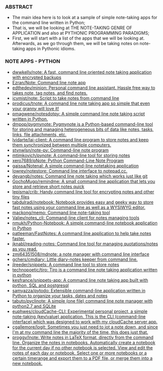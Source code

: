 ### ABSTRACT
* The main idea here is to look at a sample of simple note-taking apps for the command line written in Python;
* That is, we will be looking at THE NOTE-TAKING GENRE OF APPLICATION and also at PYTHONIC PROGRAMMING PARADIGMS;
* First, we will start with a list of the apps that we will be looking at. Afterwards, as we go through them, we will be taking notes on note-taking apps in Pythonic idioms.

### NOTE APPS - PYTHON
* [dwwkelly/note: A fast, command line oriented note taking application with encrypted backups](https://github.com/dwwkelly/note)
* [Ezran/Note: Command line note app](https://github.com/Ezran/Note)
* [edthedev/minion: Personal command line assistant. Hassle free way to takes note, tag notes, and find notes.](https://github.com/edthedev/minion)
* [icymist/note: Script to take notes from command line](https://github.com/icymist/note)
* [prodicus/tnote: A command line note taking app so simple that even your granny will love it!](https://github.com/prodicus/tnote)
* [pmagwene/notesdotpy: A simple command line note taking script written in Python.](https://github.com/pmagwene/notesdotpy)
* [dmpop/pygmynote: Pygmynote is a Python-based command-line tool for storing and managing heterogeneous bits of data like notes, tasks, links, file attachments, etc.](https://github.com/dmpop/pygmynote)
* [lvidarte/lai-client: A command line program to store notes and keep them synchronized between multiple computers.](https://github.com/lvidarte/lai-client)
* [stvnwlsn/note-py: Command-line note program](https://github.com/stvnwlsn/note-py)
* [mtimkovich/pynote: A command-line tool for storing notes](https://github.com/mtimkovich/pynote)
* [xero7689/pNote: Python Command-Line Note Program](https://github.com/xero7689/pNote)
* [gaissa/Notenal: A simple command-line notetaking application](https://github.com/gaissa/Notenal)
* [lowrey/notestore: Command line interface to notepad.cc.](https://github.com/lowrey/notestore)
* [devangb/notes: Command line note taking which works just like git](https://github.com/devangb/notes)
* [GochoMugo/remindme: A small command line application that lets you store and retrieve short notes quick](https://github.com/GochoMugo/remindme)
* [lepisma/crib: Handy command line tool for encrypting notes and other tiny files](https://github.com/lepisma/crib)
* [tabdulradi/notebook: Notebook provides easy and geeky way to store fast notes using your command line as well as a WYSIWYG editor.](https://github.com/tabdulradi/notebook)
* [mackong/memo: Command line note-taking tool](https://github.com/mackong/memo)
* [Valiev/notes_cli: Command-line client for notes managing tools](https://github.com/Valiev/notes_cli)
* [nmukh/Python-Notebook: A simple command-line notebook application in Python](https://github.com/nmukh/Python-Notebook)
* [patleeman/FastNotes: A command line application to help take notes faster.](https://github.com/patleeman/FastNotes)
* [jknabl/reading-notes: Command line tool for managing quotations/notes as you read.](https://github.com/jknabl/reading-notes)
* [zmj64351508/mdnote: a note manager with command line interface](https://github.com/zmj64351508/mdnote)
* [gchers/cmdiary: Little diary-notes keeper from command line.](https://github.com/gchers/cmdiary)
* [jlreeder/snippets: A command line tool to store notes](https://github.com/jlreeder/snippets)
* [technopoetic/tiro: Tiro is a command line note taking application written in python](https://github.com/technopoetic/tiro)
* [kesfrance/snippets-app: A command line note taking app built with python, SQL and postgresql](https://github.com/kesfrance/snippets-app)
* [samyazza/pytodo: Extensible command-line application written in Python to organize your tasks, dates and notes](https://github.com/samyazza/pytodo)
* [tabuto/pyclinote: A simple (one file) command line note manager with python2.7 and SQLite](https://github.com/tabuto/pyclinote)
* [euphwes/cloudCache-CLI: Experimental personal project, a simple note-taking (key/value) application. This is the CLI (command-line interface) which was designed to work with my cloudCache server app.](https://github.com/euphwes/cloudCache-CLI)
* [cgallemore/logit: Sometimes you just need to jot a note down, and since I'm at my command line the majority of the time, this does just that.](https://github.com/cgallemore/logit)
* [proggy/lnote: Write notes in LaTeX format, directly from the command line. Organize the notes in notebooks. Automatically create a notebook for the current day if no other notebook is selected. View and edit the notes of each day or notebook. Select one or more notebooks or a certain timerange and export them to a PDF file, or merge them into a new notebook.](https://github.com/proggy/lnote)
